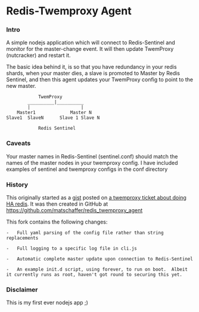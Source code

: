 # Redis-Twemproxy Agent

### Intro
A simple nodejs application which will connect to Redis-Sentinel and monitor for the master-change event.
It will then update TwemProxy (nutcracker) and restart it.

The basic idea behind it, is so that you have redundancy in your redis shards, when your master dies, a slave is promoted to Master by Redis Sentinel, and then this agent updates your TwemProxy config to point to the new master.

```
			TwemProxy
		__________|__________
		|					|
	Master1				Master N
Slave1 	SlaveN		Slave 1	Slave N
		
			Redis Sentinel
```

### Caveats
Your master names in Redis-Sentinel (sentinel.conf) should match the names of the master nodes in your twemproxy config.
I have included examples of sentinel and twemproxy configs in the conf directory

### History
This originally started as a [gist](https://gist.github.com/eveiga/5039007) posted on [a twemproxy ticket about doing HA redis](https://github.com/twitter/twemproxy/issues/67).
It was then created in GitHub at https://github.com/matschaffer/redis_twemproxy_agent

This fork contains the following changes:

	-	Full yaml parsing of the config file rather than string replacements

	-	Full logging to a specific log file in cli.js

	-	Automatic complete master update upon connection to Redis-Sentinel
	
	-	An example init.d script, using forever, to run on boot.  Albeit it currently runs as root, haven't got round to securing this yet.

### Disclaimer
This is my first ever nodejs app ;)